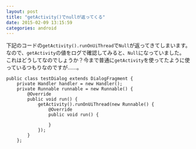 ```yaml
---
layout: post
title: "getActivity()でnullが返ってくる"
date: 2015-02-09 13:15:59
categories: android
---
```

<p>下記のコードの<code>getActivity().runOnUiThread</code>で<code>Null</code>が返ってきてしまいます。<br>
なので、<code>getActivity</code>の値をログで確認してみると、<code>Null</code>になっていました。<br>
これはどうしてなのでしょうか？今まで普通に<code>getActivity</code>を使ってたように使っているつもりなのですが......。</p>

<pre><code>public class testDialog extends DialogFragment {
    private Handler handler = new Handler();
    private Runnable runnable = new Runnable() {
        @Override
        public void run() {
            getActivity().runOnUiThread(new Runnable() {
                @Override
                public void run() {

                }
            });
        }
    };
</code></pre>
